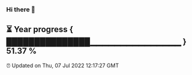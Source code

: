 ### Hi there 👋
⏳ Year progress { ███████████████▁▁▁▁▁▁▁▁▁▁▁▁▁▁▁ } 51.37 %
---
⏰ Updated on Thu, 07 Jul 2022 12:17:27 GMT

